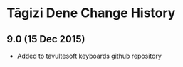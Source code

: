 Tāgizi Dene Change History
============================

9.0 (15 Dec 2015)
-----------------

* Added to tavultesoft keyboards github repository
